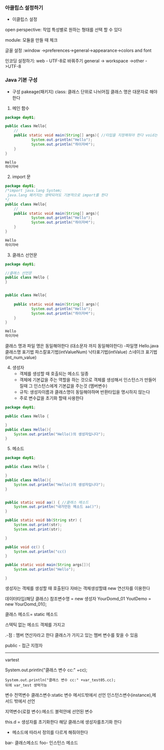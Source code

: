 ### 아클립스 설정하기 ###


- 이클립스 설정

open perspective: 작업 특성별로 원하는 형태를 선택 할 수 있다

module: 모듈을 만들 때 체크

글꼴 설정 :window ->preferences->general->appearance->colors and font

인코딩 설정하기: web - UTF-8로 바꿔주기 
general -> workspace ->other ->UTF-8




### Java 기본 구성 ###
- 구성
pakeage(패키지)
class: 클래스 단위로 나뉘어짐
클래스 명은 대문자로 해야한다

1. 메인 함수
  
```java
package day01;

public class Hello{
    //
    public static void main(String[] args){ //타입을 지정해줘야 한다 void는 리턴되는 타입이 없다
            System.out.println("Hello");
            System.out.println("하이자바");
    }
}
```
```java
Hello
하이자바
```



   
2.  import  문

```java
package day01;
/*import java.lang System;
 java.lang 패키지는 생략되어도 기본적으로 import를 한다 
*/
public class Hello{
    //
    public static void main(String[] args){
            System.out.println("Hello");
            System.out.println("하이자바");
    }
}
```
```java
Hello
하이자바
```

3. 클래스 선언문

```java
package day01;

//클래스 선언문
public class Hello {
}


public class Hello{
   
    public static void main(String[] args){ 
            System.out.println("Hello");
            System.out.println("하이자바");
    }
}
```
```java
Hello
하이자바
```

클래스 명과 파일 명은 동일해야한다 (대소문자 까지 동일해야한다) -파일명 Hello.java
클래스명 표기법
파스칼표기법(intValueNum)
낙타표기법(intValue)
스네이크 표기법(int_num_value)


4. 생성자 
   - 객체를 생성할 때 호출되는 메소드 일종
   - 객체에 기본값을 주는 역할을 하는 것으로 객체를 생성해서 인스턴스가 만들어 질때 그 인스턴스에게 기본값을 주는것 (멤버변수)
   - 규칙: 생성자이름과 클래스명이 동일해야하며 반환타입을 명시하지 않는다
   - 주로 변수값을 초기화 할때 사용한다
```java
package day01;

public class Hello {

}
public class Hello(){
    System.out.println("Hello()의 생성자입니다");
}

```

5. 메소드

```java   
package day01;

public class Hello {

}
public class Hello(){
    System.out.println("Hello()의 생성자입니다");
}


public static void aa() { //클래스 메소드
    System.out.println("내가만든 메소드 aa()");
}

public static void bb(String str) {
    System.out.print(str);
    System.out.print(str);

}

public void cc() {
    System.out.println("cc() 
}

public static void main(String args[]){
    System.out.println("Hello");

}

```
















생성자는 
객체를 생성할 때 호출된다
자바는 객체생성할떄 new 연산자를 이용한다

데이터타입(해당 클래스) 참조변수명 = new 생성자
YourDomd_01 YoutDemo = new YourDomd_01();


클래스 메소드= static 메소드 

스텍틱 없는 메소드
객체를 가지고

.-점 : 멤버 연산자라고 한다 클래스가 가지고 있는 멤버 변수를 찾을 수 있음



public - 접근 지정자






--------------
vartest


System.out.println("클래스 변수 cc:" +cc);

	System.out.println("클래스 변수 cc:" +var_test05.cc);
    뒤에 var_test 생략가능


변수
전역변수
클래스변수:static 변수 메서드밖에서 선언 
인스턴스변수(instance),메서드 밖에서 선언


지역변수(로컬 변수):메소드 블럭안에 선언된 변수 


this.d = 생성자를 초기화한다
해당 클래스에 생성자를초기화 한다

- 메소드에 따라서 정의를 다르게 해줘야한다
  
bar- 클래스메소드
foo- 인스턴스 메소드 


